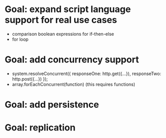 # Goal: expand script language support for real use cases

* comparison boolean expressions for if-then-else
* for loop

# Goal: add concurrency support

* system.resolveConcurrent({
  responseOne: http.get({...}),
  responseTwo: http.post({...})
}); 
* array.forEachConcurrent(function)  (this requires functions)
 
# Goal: add persistence 

# Goal: replication 
